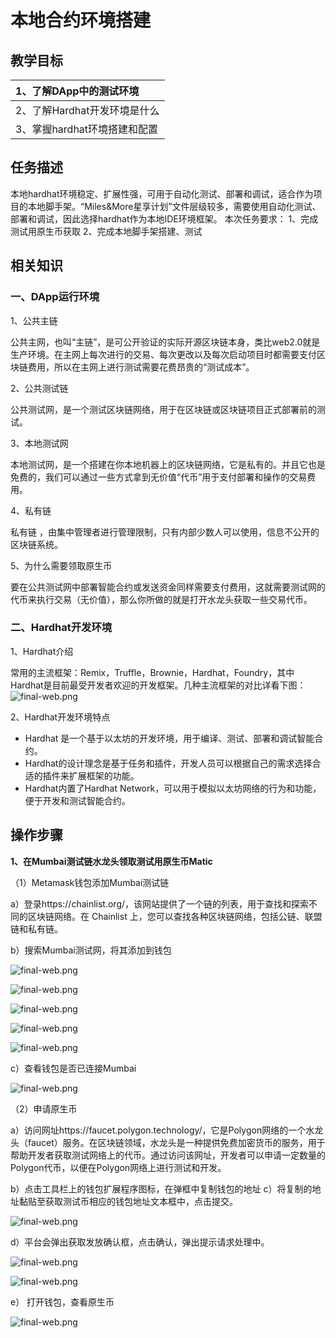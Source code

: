 
# 本地合约环境搭建

## 教学目标

| 1、了解DApp中的测试环境      |
| :--------------------------- |
| 2、了解Hardhat开发环境是什么 |
| 3、掌握hardhat环境搭建和配置 |

## 任务描述

本地hardhat环境稳定、扩展性强，可用于自动化测试、部署和调试，适合作为项目的本地脚手架。“Miles&More星享计划”文件层级较多，需要使用自动化测试、部署和调试，因此选择hardhat作为本地IDE环境框架。
本次任务要求：
1、完成测试用原生币获取
2、完成本地脚手架搭建、测试

## 相关知识

### 一、DApp运行环境

1、公共主链

公共主网，也叫“主链”，是可公开验证的实际开源区块链本身，类比web2.0就是生产环境。在主网上每次进行的交易、每次更改以及每次启动项目时都需要支付区块链费用，所以在主网上进行测试需要花费昂贵的“测试成本”。

2、公共测试链

公共测试网，是一个测试区块链网络，用于在区块链或区块链项目正式部署前的测试。

3、本地测试网

本地测试网，是一个搭建在你本地机器上的区块链网络，它是私有的。并且它也是免费的，我们可以通过一些方式拿到无价值“代币”用于支付部署和操作的交易费用。

4、私有链

私有链 ，由集中管理者进行管理限制，只有内部少数人可以使用，信息不公开的区块链系统。

5、为什么需要领取原生币

要在公共测试网中部署智能合约或发送资金同样需要支付费用，这就需要测试网的代币来执行交易（无价值），那么你所做的就是打开水龙头获取一些交易代币。

### 二、Hardhat开发环境

1、Hardhat介绍

常用的主流框架：Remix，Truffle，Brownie，Hardhat，Foundry，其中Hardhat是目前最受开发者欢迎的开发框架。几种主流框架的对比详看下图：![final-web.png](https://i.postimg.cc/bY1mMVtT/t3-01.png)

2、Hardhat开发环境特点

* Hardhat 是一个基于以太坊的开发环境，用于编译、测试、部署和调试智能合约。
* Hardhat的设计理念是基于任务和插件，开发人员可以根据自己的需求选择合适的插件来扩展框架的功能。
* Hardhat内置了Hardhat Network，可以用于模拟以太坊网络的行为和功能，便于开发和测试智能合约。

## 操作步骤

**1、在Mumbai测试链水龙头领取测试用原生币Matic**

（1）Metamask钱包添加Mumbai测试链

a）登录https://chainlist.org/，该网站提供了一个链的列表，用于查找和探索不同的区块链网络。在 Chainlist 上，您可以查找各种区块链网络，包括公链、联盟链和私有链。

b）搜索Mumbai测试网，将其添加到钱包

![final-web.png](https://i.postimg.cc/TwvprK3r/t3-06.png)

![final-web.png](https://i.postimg.cc/dVMPQrHm/t3-07.png)

![final-web.png](https://i.postimg.cc/qRtHMwTw/t3-09.png)

![final-web.png](https://i.postimg.cc/FR25fSF4/t3-08.png)

![final-web.png](https://i.postimg.cc/KjBXtY4g/t3-10.png)

c）查看钱包是否已连接Mumbai

![final-web.png](https://i.postimg.cc/tRxGKBDC/t3-11.png)

（2）申请原生币

a）访问网址https://faucet.polygon.technology/，它是Polygon网络的一个水龙头（faucet）服务。在区块链领域，水龙头是一种提供免费加密货币的服务，用于帮助开发者获取测试网络上的代币。通过访问该网址，开发者可以申请一定数量的Polygon代币，以便在Polygon网络上进行测试和开发。

b）点击工具栏上的钱包扩展程序图标，在弹框中复制钱包的地址
c）将复制的地址黏贴至获取测试币相应的钱包地址文本框中，点击提交。

![final-web.png](https://i.postimg.cc/WzCGc27S/t3-03.png)

d）平台会弹出获取发放确认框，点击确认，弹出提示请求处理中。

![final-web.png](https://i.postimg.cc/FRqd7TJH/t3-04.png)

![final-web.png](https://i.postimg.cc/fRj24rVX/t3-05.png)

e） 打开钱包，查看原生币

![final-web.png](https://i.postimg.cc/K8HKYZ3y/t3-12.png)

